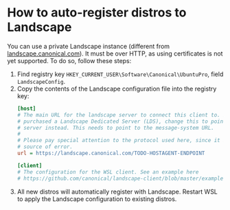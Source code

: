 # How to auto-register distros to Landscape
You can use a private Landscape instance (different from [landscape.canonical.com](https://landscape.canonical.com)). It must be over HTTP, as using certificates is not yet supported. To do so, follow these steps:
1.  Find registry key `HKEY_CURRENT_USER\Software\Canonical\UbuntuPro`, field `LandscapeConfig`.
2.  Copy the contents of the Landscape configuration file into the registry key:
    ```ini
    [host]
    # The main URL for the landscape server to connect this client to. If you
    # purchased a Landscape Dedicated Server (LDS), change this to point to your
    # server instead. This needs to point to the message-system URL.
    #
    # Please pay special attention to the protocol used here, since it is a common
    # source of error.
    url = https://landscape.canonical.com/TODO-HOSTAGENT-ENDPOINT

    [client]
    # The configuration for the WSL client. See an example here
    # https://github.com/canonical/landscape-client/blob/master/example.conf
    ```
3. All new distros will automatically register with Landscape. Restart WSL to apply the Landscape configuration to existing distros.
